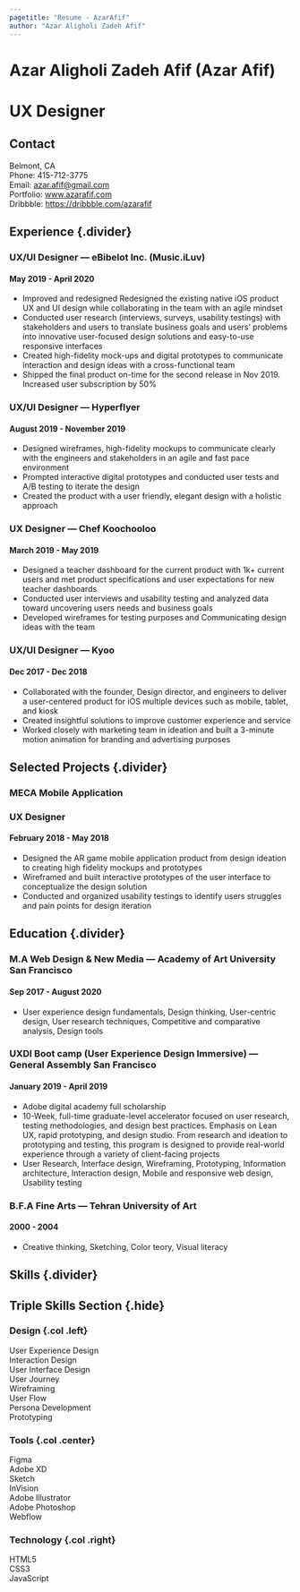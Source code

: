 ```yaml
---
pagetitle: "Resume - AzarAfif"
author: "Azar Aligholi Zadeh Afif"
---
```


# Azar Aligholi Zadeh Afif (Azar Afif)
# UX Designer

## Contact

Belmont, CA\
Phone: 415-712-3775\
Email: azar.afif@gmail.com\
Portfolio: www.azarafif.com \
Dribbble: https://dribbble.com/azarafif

## Experience {.divider}

### UX/UI Designer &mdash; eBibelot Inc. (Music.iLuv)

#### May 2019 - April 2020

- Improved and redesigned Redesigned the existing native iOS product UX and UI design while collaborating in the team with an agile mindset
- Conducted user research (interviews, surveys, usability testings) with stakeholders and users to translate business goals and users’ problems into innovative user-focused design solutions and easy-to-use responsive interfaces
- Created high-fidelity mock-ups and digital prototypes to communicate interaction and design ideas with a cross-functional team
- Shipped the final product on-time for the second release in Nov 2019. Increased user subscription by 50%

### UX/UI Designer &mdash; Hyperflyer

#### August 2019 - November 2019

- Designed wireframes, high-fidelity mockups to communicate clearly with the engineers and stakeholders in an agile and fast pace environment
- Prompted interactive digital prototypes and conducted user tests and A/B testing to iterate the design
- Created the product with a user friendly, elegant design with a holistic approach

### UX Designer &mdash; Chef Koochooloo

#### March 2019 - May 2019

- Designed a teacher dashboard for the current product with 1k+ current users and met product specifications and user expectations for new teacher dashboards
- Conducted user interviews and usability testing and analyzed data toward uncovering users needs and business goals
- Developed wireframes for testing purposes and Communicating design ideas with the team

### UX/UI Designer &mdash; Kyoo

#### Dec 2017 - Dec 2018

- Collaborated with the founder, Design director, and engineers to deliver a user-centered product for iOS multiple devices such as mobile, tablet, and kiosk
- Created insightful solutions to improve customer experience and service
- Worked closely with marketing team in ideation and built a 3-minute motion animation for branding and advertising purposes

## Selected Projects {.divider} 

### MECA Mobile Application
### UX Designer

#### February 2018 - May 2018

- Designed the AR game mobile application product from design ideation to creating high fidelity mockups and prototypes
- Wireframed and built interactive prototypes of the user interface to conceptualize the design solution
- Conducted and organized usability testings to identify users struggles and pain points for design iteration 


## Education {.divider}

### M.A Web Design & New Media &mdash; Academy of Art University San Francisco

#### Sep 2017 - August 2020

- User experience design fundamentals, Design thinking, User-centric design, User research techniques, Competitive and comparative analysis, Design tools

### UXDI Boot camp (User Experience Design Immersive) &mdash; General Assembly San Francisco

#### January 2019 - April 2019

- Adobe digital academy full scholarship
- 10-Week, full-time graduate-level accelerator focused on user research, testing methodologies, and design best practices. Emphasis on Lean UX, rapid prototyping, and design studio. From research and ideation to prototyping and testing, this program is designed to provide real-world experience through a variety of client-facing projects
- User Research, Interface design, Wireframing, Prototyping, Information architecture, Interaction design, Mobile and responsive web design, Usability testing

### B.F.A Fine Arts &mdash; Tehran University of Art

#### 2000 - 2004

- Creative thinking, Sketching, Color teory, Visual literacy

## Skills {.divider}

## Triple Skills Section {.hide}

### Design {.col .left}

User Experience Design\
Interaction Design\
User Interface Design\
User Journey\
Wireframing\
User Flow\
Persona Development\
Prototyping

### Tools {.col .center}

Figma\
Adobe XD\
Sketch\
InVision\
Adobe Illustrator\
Adobe Photoshop\
Webflow

### Technology {.col .right}

HTML5\
CSS3\
JavaScript
